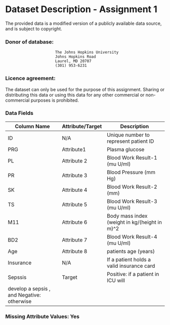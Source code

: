 # Dataset Description - Assignment 1

The provided data is a modified version of a publicly available data source, and is subject to copyright.

### Donor of database: 
                          The Johns Hopkins University
                          Johns Hopkins Road
                          Laurel, MD 20707
                          (301) 953-6231

### Licence agreement: 

The dataset can only be used for the purpose of this assignment. Sharing or distributing this data or using this data for any other commercial or non-commercial purposes is prohibited.


### Data Fields

| Column   Name                | Attribute/Target | Description                                                                                                                                                                                                  |
|------------------------------|------------------|--------------------------------------------------------------------------------------------------------------------------------------------------------------------------------------------------------------|
| ID                           | N/A              | Unique number to represent patient ID                                                                                                                                                                        |
| PRG           | Attribute1       |  Plasma glucose|
| PL               | Attribute 2     |   Blood Work Result-1 (mu U/ml)                                                                                                |
| PR              | Attribute 3      | Blood Pressure (mm Hg)    |
| SK              | Attribute 4      | Blood Work Result-2 (mm) |
| TS             | Attribute 5      |     Blood Work Result-3 (mu U/ml)|                                                                                               
| M11     | Attribute 6    |  Body mass index (weight in kg/(height in m)^2|
| BD2             | Attribute 7     |   Blood Work Result-4 (mu U/ml)                                                                                                 |
| Age              | Attribute 8      |    patients age  (years)                                                                                                      |
| Insurance | N/A     | If a patient holds a valid insurance card|
| Sepssis                 | Target           | Positive: if a patient in ICU will 
develop a sepsis , and Negative: otherwise |

### Missing Attribute Values: Yes

